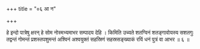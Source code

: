+++
title = "०६ आ न"

+++

हे इन्दो पात्रेषु क्षरन् हे सोम नोस्मभ्यमाभर सम्पादय देहि । किमिति उच्यते शतग्विनं शतङ्गावोयस्य सशतगुः तद्वन्तं गोमन्तं प्रशस्तपशुमन्तं अश्विनं अश्वयुक्तं सहस्रिणं सहस्रसङ्ख्याकं रयिं धनं पुत्रं वा आभर ॥ ६ ॥